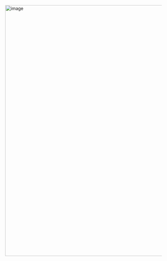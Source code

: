 <img width="1290" height="806" alt="image" src="https://github.com/user-attachments/assets/a05678ac-499c-4863-8382-abf6f64016c4" />
